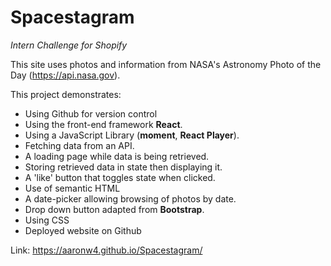# Spacestagram
_Intern Challenge for Shopify_

This site uses photos and information from NASA's Astronomy Photo of the Day (https://api.nasa.gov).

This project demonstrates:
* Using Github for version control
* Using the front-end framework __React__.
* Using a JavaScript Library (__moment__, __React Player__).
* Fetching data from an API.
* A loading page while data is being retrieved.
* Storing retrieved data in state then displaying it. 
* A 'like' button that toggles state when clicked.
* Use of semantic HTML
* A date-picker allowing browsing of photos by date.
* Drop down button adapted from __Bootstrap__.
* Using CSS
* Deployed website on Github

Link: https://aaronw4.github.io/Spacestagram/
